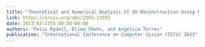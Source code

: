 ```yaml
---
title: "Theoretical and Numerical Analysis of 3D Reconstruction Using Point and Line Incidences"
link: https://arxiv.org/abs/2303.13593
date: 2023-03-23T0:00:00-00:00
authors: "Felix Rydell, Elima Shehu, and Angelica Torres"
publication: "International Conference on Computer Vision (ICCV) 2023"
---
```


